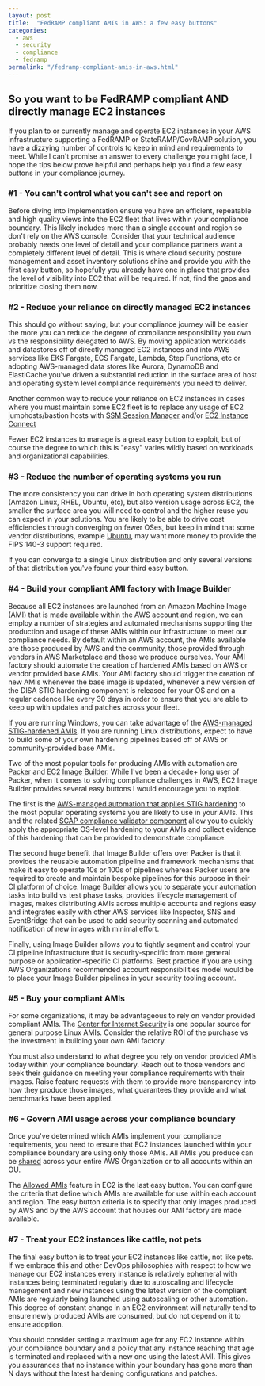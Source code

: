 ```yaml
---
layout: post
title:  "FedRAMP compliant AMIs in AWS: a few easy buttons"
categories:
  - aws
  - security
  - compliance
  - fedramp
permalink: "/fedramp-compliant-amis-in-aws.html"
---
```

## So you want to be FedRAMP compliant AND directly manage EC2 instances

If you plan to or currently manage and operate EC2 instances in your AWS infrastructure supporting a FedRAMP or StateRAMP/GovRAMP solution, you have a dizzying number of controls to keep in mind and requirements to meet. While I can't promise an answer to every challenge you might face, I hope the tips below prove helpful and perhaps help you find a few easy buttons in your compliance journey.

### #1 - You can't control what you can't see and report on

Before diving into implementation ensure you have an efficient, repeatable and high quality views into the EC2 fleet that lives within your compliance boundary. This likely includes more than a single account and region so don't rely on the AWS console. Consider that your technical audience probably needs one level of detail and your compliance partners want a completely different level of detail. This is where cloud security posture management and asset inventory solutions shine and provide you with the first easy button, so hopefully you already have one in place that provides the level of visibility into EC2 that will be required. If not, find the gaps and prioritize closing them now.

### #2 - Reduce your reliance on directly managed EC2 instances

This should go without saying, but your compliance journey will be easier the more you can reduce the degree of compliance responsibility you own vs the responsibility delegated to AWS. By moving application workloads and datastores off of directly managed EC2 instances and into AWS services like EKS Fargate, ECS Fargate, Lambda, Step Functions, etc or adopting AWS-managed data stores like Aurora, DynamoDB and ElastiCache you've driven a substantial reduction in the surface area of host and operating system level compliance requirements you need to deliver.

Another common way to reduce your reliance on EC2 instances in cases where you must maintain some EC2 fleet is to replace any usage of EC2 jumphosts/bastion hosts with [SSM Session Manager](https://docs.aws.amazon.com/AWSEC2/latest/UserGuide/connect-with-systems-manager-session-manager.html) and/or [EC2 Instance Connect](https://docs.aws.amazon.com/AWSEC2/latest/UserGuide/connect-with-ec2-instance-connect-endpoint.html)

Fewer EC2 instances to manage is a great easy button to exploit, but of course the degree to which this is "easy" varies wildly based on workloads and organizational capabilities.

### #3 - Reduce the number of operating systems you run

The more consistency you can drive in both operating system distributions (Amazon Linux, RHEL, Ubuntu, etc), but also version usage across EC2, the smaller the surface area you will need to control and the higher reuse you can expect in your solutions. You are likely to be able to drive cost efficiencies through converging on fewer OSes, but keep in mind that some vendor distributions, example [Ubuntu](https://ubuntu.com/security/certifications/docs/fips), may want more money to provide the FIPS 140-3 support required.

If you can converge to a single Linux distribution and only several versions of that distribution you've found your third easy button.

### #4 - Build your compliant AMI factory with Image Builder

Because all EC2 instances are launched from an Amazon Machine Image (AMI) that is made available within the AWS account and region, we can employ a number of strategies and automated mechanisms supporting the production and usage of these AMIs within our infrastructure to meet our compliance needs. By default within an AWS account, the AMIs available are those produced by AWS and the community, those provided through vendors in AWS Marketplace and those we produce ourselves. Your AMI factory should automate the creation of hardened AMIs based on AWS or vendor provided base AMIs. Your AMI factory should trigger the creation of new AMIs whenever the base image is updated, whenever a new version of the DISA STIG hardening component is released for your OS and on a regular cadence like every 30 days in order to ensure that you are able to keep up with updates and patches across your fleet.

If you are running Windows, you can take advantage of the [AWS-managed STIG-hardened AMIs](https://docs.aws.amazon.com/ec2/latest/windows-ami-reference/ami-windows-stig.html). If you are running Linux distributions, expect to have to build some of your own hardening pipelines based off of AWS or community-provided base AMIs.

Two of the most popular tools for producing AMIs with automation are [Packer](https://www.packer.io) and [EC2 Image Builder](https://docs.aws.amazon.com/imagebuilder/latest/userguide/what-is-image-builder.html). While I've been a decade+ long user of Packer, when it comes to solving compliance challenges in AWS, EC2 Image Builder provides several easy buttons I would encourage you to exploit.

The first is the [AWS-managed automation that applies STIG hardening](https://docs.aws.amazon.com/imagebuilder/latest/userguide/ib-stig.html#linux-os-stig) to the most popular operating systems you are likely to use in your AMIs. This and the related [SCAP compliance validator component](https://docs.aws.amazon.com/imagebuilder/latest/userguide/ib-stig.html#scap-compliance) allow you to quickly apply the appropriate OS-level hardening to your AMIs and collect evidence of this hardening that can be provided to demonstrate compliance.

The second huge benefit that Image Builder offers over Packer is that it provides the reusable automation pipeline and framework mechanisms that make it easy to operate 10s or 100s of pipelines whereas Packer users are required to create and maintain bespoke pipelines for this purpose in their CI platform of choice. Image Builder allows you to separate your automation tasks into build vs test phase tasks, provides lifecycle management of images, makes distributing AMIs across multiple accounts and regions easy and integrates easily with other AWS services like Inspector, SNS and EventBridge that can be used to add security scanning and automated notification of new images with minimal effort.

Finally, using Image Builder allows you to tightly segment and control your CI pipeline infrastructure that is security-specific from more general purpose or application-specific CI platforms. Best practice if you are using AWS Organizations recommended account responsibilities model would be to place your Image Builder pipelines in your security tooling account.

### #5 - Buy your compliant AMIs

For some organizations, it may be advantageous to rely on vendor provided compliant AMIs. The [Center for Internet Security](https://www.cisecurity.org/cis-hardened-images/amazon) is one popular source for general purpose Linux AMIs. Consider the relative ROI of the purchase vs the investment in building your own AMI factory.

You must also understand to what degree you rely on vendor provided AMIs today within your compliance boundary. Reach out to those vendors and seek their guidance on meeting your compliance requirements with their images. Raise feature requests with them to provide more transparency into how they produce those images, what guarantees they provide and what benchmarks have been applied.

### #6 - Govern AMI usage across your compliance boundary

Once you've determined which AMIs implement your compliance requirements, you need to ensure that EC2 instances launched within your compliance boundary are using only those AMIs. All AMIs you produce can be [shared](https://docs.aws.amazon.com/AWSEC2/latest/UserGuide/share-amis-with-organizations-and-OUs.html) across your entire AWS Organization or to all accounts within an OU.

The [Allowed AMIs](https://docs.aws.amazon.com/AWSEC2/latest/UserGuide/ec2-allowed-amis.html) feature in EC2 is the last easy button. You can configure the criteria that define which AMIs are available for use within each account and region. The easy button criteria is to specify that only images produced by AWS and by the AWS account that houses our AMI factory are made available.

### #7 - Treat your EC2 instances like cattle, not pets

The final easy button is to treat your EC2 instances like cattle, not like pets. If we embrace this and other DevOps philosophies with respect to how we manage our EC2 instances every instance is relatively ephemeral with instances being terminated regularly due to autoscaling and lifecycle management and new instances using the latest version of the compliant AMIs are regularly being launched using autoscaling or other automation. This degree of constant change in an EC2 environment will naturally tend to ensure newly produced AMIs are consumed, but do not depend on it to ensure adoption.

You should consider setting a maximum age for any EC2 instance within your compliance boundary and a policy that any instance reaching that age is terminated and replaced with a new one using the latest AMI. This gives you assurances that no instance within your boundary has gone more than N days without the latest hardening configurations and patches.